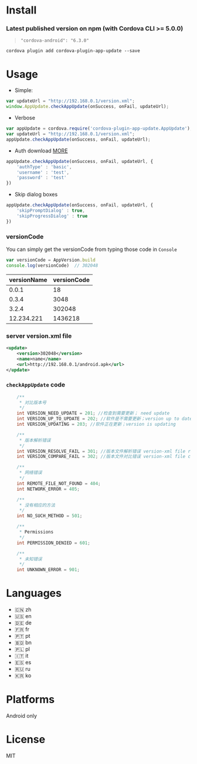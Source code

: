 # Install

### Latest published version on npm (with Cordova CLI >= 5.0.0) 

> `"cordova-android": "6.3.0"`

`cordova plugin add cordova-plugin-app-update --save`

# Usage

- Simple:
```js
var updateUrl = "http://192.168.0.1/version.xml";
window.AppUpdate.checkAppUpdate(onSuccess, onFail, updateUrl);
```

- Verbose
```js
var appUpdate = cordova.require('cordova-plugin-app-update.AppUpdate');
var updateUrl = "http://192.168.0.1/version.xml";
appUpdate.checkAppUpdate(onSuccess, onFail, updateUrl);
```

- Auth download  [MORE](https://github.com/vaenow/cordova-plugin-app-update/pull/62)
```js
appUpdate.checkAppUpdate(onSuccess, onFail, updateUrl, {
    'authType' : 'basic',
    'username' : 'test',
    'password' : 'test'
})
```

- Skip dialog boxes
```js
appUpdate.checkAppUpdate(onSuccess, onFail, updateUrl, {
    'skipPromptDialog' : true,
    'skipProgressDialog' : true
})
```

### versionCode

You can simply get the versionCode from typing those code in `Console`

```js
var versionCode = AppVersion.build
console.log(versionCode)  // 302048
```


versionName | versionCode
------- | ----------------
0.0.1  | 18
0.3.4  | 3048  
3.2.4   | 302048
12.234.221  | 1436218

### server version.xml file
 
```xml
<update>
    <version>302048</version>
    <name>name</name>
    <url>http://192.168.0.1/android.apk</url>
</update>
```

### `checkAppUpdate` code

```java
    /**
     * 对比版本号
     */
    int VERSION_NEED_UPDATE = 201; //检查到需要更新； need update
    int VERSION_UP_TO_UPDATE = 202; //软件是不需要更新；version up to date
    int VERSION_UPDATING = 203; //软件正在更新；version is updating

    /**
     * 版本解析错误
     */
    int VERSION_RESOLVE_FAIL = 301; //版本文件解析错误 version-xml file resolve fail
    int VERSION_COMPARE_FAIL = 302; //版本文件对比错误 version-xml file compare fail

    /**
     * 网络错误
     */
    int REMOTE_FILE_NOT_FOUND = 404;
    int NETWORK_ERROR = 405;

    /**
     * 没有相应的方法
     */
    int NO_SUCH_METHOD = 501;

    /**
     * Permissions
     */
    int PERMISSION_DENIED = 601;

    /**
     * 未知错误
     */
    int UNKNOWN_ERROR = 901;
```
# Languages
* 🇨🇳 zh
* 🇺🇸 en 
* 🇩🇪 de 
* 🇫🇷 fr 
* 🇵🇹 pt 
* 🇧🇩 bn 
* 🇵🇱 pl 
* 🇮🇹 it 
* 🇪🇸 es
* 🇷🇺 ru
* 🇰🇷 ko

# Platforms
Android only

# License
MIT